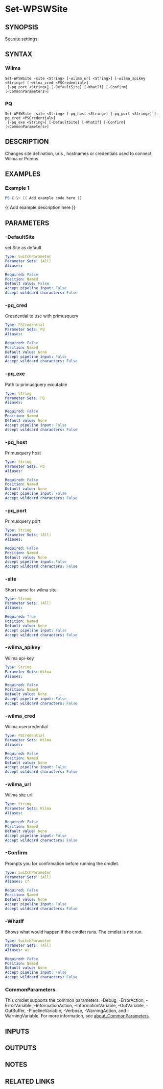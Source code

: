 ﻿---
external help file: WilmaPSWorker-help.xml
Module Name: WilmaPSWorker
online version:
schema: 2.0.0
---

# Set-WPSWSite

## SYNOPSIS
Set site settings

## SYNTAX

### Wilma
```
Set-WPSWSite -site <String> [-wilma_url <String>] [-wilma_apikey <String>] [-wilma_cred <PSCredential>]
 [-pq_port <String>] [-DefaultSite] [-WhatIf] [-Confirm] [<CommonParameters>]
```

### PQ
```
Set-WPSWSite -site <String> [-pq_host <String>] [-pq_port <String>] [-pq_cred <PSCredential>]
 [-pq_exe <String>] [-DefaultSite] [-WhatIf] [-Confirm] [<CommonParameters>]
```

## DESCRIPTION
Changes site defination, urls , hostnames or credentials used to connect Wilma or Primus

## EXAMPLES

### Example 1
```powershell
PS C:\> {{ Add example code here }}
```

{{ Add example description here }}

## PARAMETERS

### -DefaultSite
set Site as default

```yaml
Type: SwitchParameter
Parameter Sets: (All)
Aliases:

Required: False
Position: Named
Default value: False
Accept pipeline input: False
Accept wildcard characters: False
```

### -pq_cred
Creadential to use with primusquery

```yaml
Type: PSCredential
Parameter Sets: PQ
Aliases:

Required: False
Position: Named
Default value: None
Accept pipeline input: False
Accept wildcard characters: False
```

### -pq_exe
Path to primusquery excutable

```yaml
Type: String
Parameter Sets: PQ
Aliases:

Required: False
Position: Named
Default value: None
Accept pipeline input: False
Accept wildcard characters: False
```

### -pq_host
Primusquery host

```yaml
Type: String
Parameter Sets: PQ
Aliases:

Required: False
Position: Named
Default value: None
Accept pipeline input: False
Accept wildcard characters: False
```

### -pq_port
Primusquery port

```yaml
Type: String
Parameter Sets: (All)
Aliases:

Required: False
Position: Named
Default value: None
Accept pipeline input: False
Accept wildcard characters: False
```

### -site
Short name for wilma site

```yaml
Type: String
Parameter Sets: (All)
Aliases:

Required: True
Position: Named
Default value: None
Accept pipeline input: False
Accept wildcard characters: False
```

### -wilma_apikey
Wilma api-key

```yaml
Type: String
Parameter Sets: Wilma
Aliases:

Required: False
Position: Named
Default value: None
Accept pipeline input: False
Accept wildcard characters: False
```

### -wilma_cred
Wilma usercredential

```yaml
Type: PSCredential
Parameter Sets: Wilma
Aliases:

Required: False
Position: Named
Default value: None
Accept pipeline input: False
Accept wildcard characters: False
```

### -wilma_url
Wilma site url

```yaml
Type: String
Parameter Sets: Wilma
Aliases:

Required: False
Position: Named
Default value: None
Accept pipeline input: False
Accept wildcard characters: False
```

### -Confirm
Prompts you for confirmation before running the cmdlet.

```yaml
Type: SwitchParameter
Parameter Sets: (All)
Aliases: cf

Required: False
Position: Named
Default value: None
Accept pipeline input: False
Accept wildcard characters: False
```

### -WhatIf
Shows what would happen if the cmdlet runs.
The cmdlet is not run.

```yaml
Type: SwitchParameter
Parameter Sets: (All)
Aliases: wi

Required: False
Position: Named
Default value: None
Accept pipeline input: False
Accept wildcard characters: False
```

### CommonParameters
This cmdlet supports the common parameters: -Debug, -ErrorAction, -ErrorVariable, -InformationAction, -InformationVariable, -OutVariable, -OutBuffer, -PipelineVariable, -Verbose, -WarningAction, and -WarningVariable. For more information, see [about_CommonParameters](http://go.microsoft.com/fwlink/?LinkID=113216).

## INPUTS

## OUTPUTS

## NOTES

## RELATED LINKS
